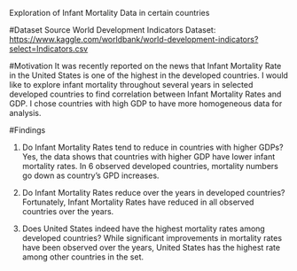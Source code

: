 Exploration of Infant Mortality Data in certain countries

#Dataset Source
World Development Indicators Dataset: https://www.kaggle.com/worldbank/world-development-indicators?select=Indicators.csv

#Motivation
It was recently reported on the news that Infant Mortality Rate in the United States is one of the highest in the developed countries. 
I would like to explore infant mortality throughout several years in selected developed countries to find correlation between Infant Mortality Rates and GDP. 
I chose countries with high GDP to have more homogeneous data for analysis.

#Findings
1. Do Infant Mortality Rates tend to reduce in countries with higher GDPs?
Yes, the data shows that countries with higher GDP have lower infant mortality rates. In 6 observed developed countries, mortality numbers go down as country’s GPD increases.

2. Do Infant Mortality Rates reduce over the years in developed countries?
Fortunately, Infant Mortality Rates have reduced in all observed countries over the years.

3. Does United States indeed have the highest mortality rates among developed countries?
While significant improvements in mortality rates have been observed over the years, United States has the highest rate among other countries in the set.
 
